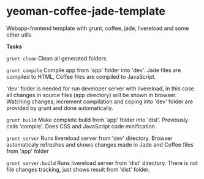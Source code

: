 # yeoman-coffee-jade-template
Webapp-frontend template with grunt, coffee, jade, livereload and some other utils


**Tasks**

 ```grunt clean```
  Clean all generated folders

 ```grunt compile```
   Compile app from 'app' folder into 'dev'.
   Jade files are compiled to HTML, Coffee files are compiled to JavaScript.

   'dev' folder is needed for run developer server with livereload,
   in this case all changes in source files (app directory) will be shown in browser.
   Watching changes, increment compilation and coping into 'dev' folder are provided by grunt and done automatically.

 ```grunt build```
   Make complete build from 'app' folder into 'dist'.
   Previously calls 'compile'.
   Does CSS and JavaScript code minification.

 ```grunt server```
   Runs livereload server from 'dev' directory.
   Browser automaticaly refreshes and shows changes made in Jade and Coffee files from 'app' folder

 ```grunt server:build```
   Runs livereload server from 'dist' directory.
   There is not file changes tracking, just shows result from 'dist' folder.


